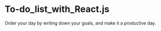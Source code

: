 # To-do_list_with_React.js
Order your day by writing down your goals, and make it a productive day.
